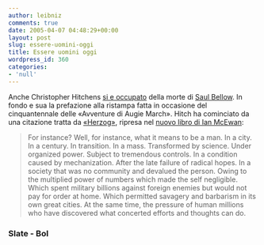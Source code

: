 ```yaml
---
author: leibniz
comments: true
date: 2005-04-07 04:48:29+00:00
layout: post
slug: essere-uomini-oggi
title: Essere uomini oggi
wordpress_id: 360
categories:
- 'null'
---
```


Anche Christopher Hitchens [si e occupato](http://slate.msn.com/id/2116321/) della morte di [Saul Bellow](http://www.ita-bol.com/bol/main.jsp?action=hplibri&tipoContrib=AU&codPers=0000025).
In fondo e sua la prefazione alla ristampa fatta in occasione del
cinquantennale delle «Avventure di Augie March». Hitch ha cominciato da
una citazione tratta da [«Herzog»](http://www.ita-bol.com/bol/main.jsp?action=bolscheda&ean=978880202571), ripresa nel [nuovo libro di Ian McEwan](http://slate.msn.com/id/2115947/):  



> For instance? Well, for instance, what it means to be a man. In a city.
In a century. In transition. In a mass. Transformed by science. Under
organized power. Subject to tremendous controls. In a condition caused
by mechanization. After the late failure of radical hopes. In a society
that was no community and devalued the person. Owing to the multiplied
power of numbers which made the self negligible. Which spent military
billions against foreign enemies but would not pay for order at home.
Which permitted savagery and barbarism in its own great cities. At the
same time, the pressure of human millions who have discovered what
concerted efforts and thoughts can do.  




### Slate - Bol
